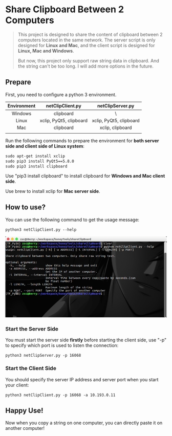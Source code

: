 # Share Clipboard Between 2 Computers

> This project is designed to share the content of clipboard between 2 computers located in the same  network. The server script is only designed for **Linux and Mac**, and the client script is designed for **Linux, Mac and Windows**.
>
> But now, this project only support raw string data in clipboard. And the string can't be too long. I will add more options in the future.

## Prepare

First, you need to configure a python 3 environment.

| Environment |    netClipClient.py     |    netClipServer.py     |
| :---------: | :---------------------: | :---------------------: |
|   Windows   |        clipboard        |            \            |
|    Linux    | xclip, PyQt5, clipboard | xclip, PyQt5, clipboard |
|     Mac     |        clipboard        |    xclip, clipboard     |
|             |                         |                         |

Run the following commands to prepare the environment for **both server side and client side of Linux system**:

```shell
sudo apt-get install xclip
sudo pip3 install PyQt5==5.8.0
sudo pip3 install clipboard
```

Use "pip3 install clipboard" to install clipboard for **Windows and Mac client side**.

Use brew to install xclip for **Mac server side**.

## How to use?

You can use the following command to get the usage message:

```shell
python3 netClipClient.py --help
```

![](pic/1.png)

### Start the Server Side

You must start the server side **firstly** before starting the client side, use "-p" to specify which port is used to listen the connection:

```
python3 netClipServer.py -p 16068
```

### Start the Client Side

You should specify the server IP address and server port when you start your  client:

```shell
python3 netClipClient.py -p 16068 -a 10.193.0.11
```

## Happy Use!

Now when you copy a string on one computer, you can directly paste it on another computer!


